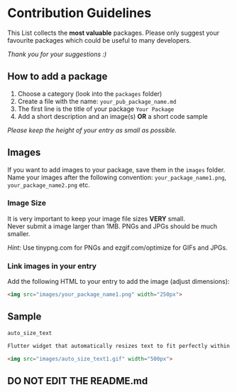 # Contribution Guidelines

This List collects the **most valuable** packages. Please only suggest your favourite packages which could be useful to many developers.

*Thank you for your suggestions :)*

## How to add a package

1. Choose a category (look into the `packages` folder)
2. Create a file with the name: `your_pub_package_name.md`
3. The first line is the title of your package `Your Package`
4. Add a short description and an image(s) **OR** a short code sample

*Please keep the height of your entry as small as possible.*

## Images

If you want to add images to your package, save them in the `images` folder.
Name your images after the following convention: `your_package_name1.png`, `your_package_name2.png` etc.

### Image Size

It is very important to keep your image file sizes **VERY** small.  
Never submit a image larger than 1MB. PNGs and JPGs should be much smaller.

*Hint:* Use tinypng.com for PNGs and ezgif.com/optimize for GIFs and JPGs.

### Link images in your entry

Add the following HTML to your entry to add the image (adjust dimensions): 
```html
<img src="images/your_package_name1.png" width="250px">
```

## Sample

```markdown
auto_size_text

Flutter widget that automatically resizes text to fit perfectly within its bounds.

<img src="images/auto_size_text1.gif" width="500px">
```

## DO NOT EDIT THE README.md